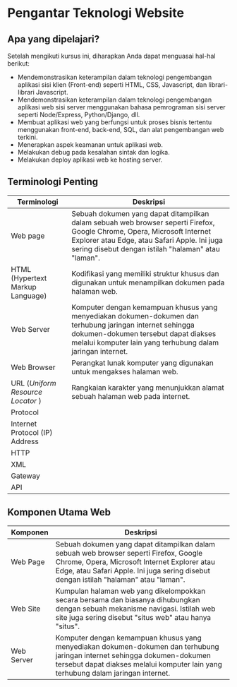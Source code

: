 # Pengantar Teknologi Website



## Apa yang dipelajari?

Setelah mengikuti kursus ini, diharapkan Anda dapat menguasai hal-hal berikut:

- Mendemonstrasikan keterampilan dalam teknologi pengembangan aplikasi sisi klien (Front-end) seperti HTML, CSS, Javascript, dan librari-librari Javascript.
- Mendemonstrasikan keterampilan dalam teknologi pengembangan aplikasi web sisi server menggunakan bahasa pemrograman sisi server seperti Node/Express, Python/Django, dll.
- Membuat aplikasi web yang berfungsi untuk proses bisnis tertentu menggunakan front-end, back-end, SQL, dan alat pengembangan web terkini.
- Menerapkan aspek keamanan untuk aplikasi web.
- Melakukan debug pada kesalahan sintak dan logika.
- Melakukan deploy aplikasi web ke hosting server.

## Terminologi Penting

| Terminologi                       | Deskripsi                                                    |
| --------------------------------- | ------------------------------------------------------------ |
| Web page                          | Sebuah dokumen yang dapat ditampilkan dalam sebuah web browser seperti Firefox, Google Chrome, Opera, Microsoft Internet Explorer atau Edge, atau Safari Apple. Ini juga sering disebut dengan istilah "halaman" atau "laman". |
| HTML (Hypertext Markup Language)  | Kodifikasi yang memiliki struktur khusus dan digunakan untuk menampilkan dokumen pada halaman web. |
| Web Server                        | Komputer dengan kemampuan khusus yang menyediakan dokumen-dokumen dan terhubung jaringan internet sehingga dokumen-dokumen tersebut dapat diakses melalui komputer lain yang terhubung dalam jaringan internet. |
| Web Browser                       | Perangkat lunak komputer yang digunakan untuk mengakses halaman web. |
| URL (*Uniform Resource Locator* ) | Rangkaian karakter yang menunjukkan alamat sebuah halaman web pada internet. |
| Protocol                          |                                                              |
| Internet Protocol (IP) Address    |                                                              |
| HTTP                              |                                                              |
| XML                               |                                                              |
| Gateway                           |                                                              |
| API                               |                                                              |

## Komponen Utama Web

| Komponen   | Deskripsi                                                    |
| ---------- | ------------------------------------------------------------ |
| Web Page   | Sebuah dokumen yang dapat ditampilkan dalam sebuah web browser seperti Firefox, Google Chrome, Opera, Microsoft Internet Explorer atau Edge, atau Safari Apple. Ini juga sering disebut dengan istilah "halaman" atau "laman". |
| Web Site   | Kumpulan halaman web yang dikelompokkan secara bersama dan biasanya dihubungkan dengan sebuah mekanisme navigasi. Istilah web site juga sering disebut "situs web" atau hanya "situs". |
| Web Server | Komputer dengan kemampuan khusus yang menyediakan dokumen-dokumen dan terhubung jaringan internet sehingga dokumen-dokumen tersebut dapat diakses melalui komputer lain yang terhubung dalam jaringan internet. |

